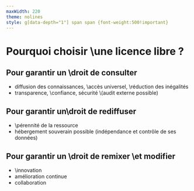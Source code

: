 ```yaml
---
maxWidth: 220
theme: nolines
style: g[data-depth="1"] span span {font-weight:500!important}
---
```


# Pourquoi choisir \\une licence libre ?

## <span>Pour garantir un \\droit de</span> consulter
- diffusion des connaissances, \\accès universel, \\réduction des inégalités
- transparence, \\confiance, sécurité \\(audit externe possible)

## <span>Pour garantir un\\droit de</span>  rediffuser
- \\pérennité de la ressource
- hébergement souverain possible (indépendance et contrôle de ses données)

## <span>Pour garantir un \\droit de</span> remixer \\<span>et</span> modifier
- \\innovation 
- amélioration continue
- collaboration